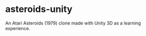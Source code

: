asteroids-unity
===============

An Atari Asteroids (1979) clone made with Unity 3D as a learning experience.
